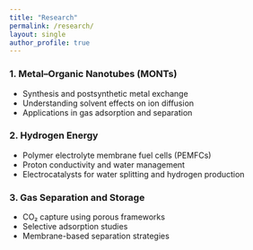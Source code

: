 ```yaml
---
title: "Research"
permalink: /research/
layout: single
author_profile: true
---
```



### 1. Metal–Organic Nanotubes (MONTs)
- Synthesis and postsynthetic metal exchange  
- Understanding solvent effects on ion diffusion  
- Applications in gas adsorption and separation

### 2. Hydrogen Energy
- Polymer electrolyte membrane fuel cells (PEMFCs)  
- Proton conductivity and water management  
- Electrocatalysts for water splitting and hydrogen production

### 3. Gas Separation and Storage
- CO₂ capture using porous frameworks  
- Selective adsorption studies  
- Membrane-based separation strategies
